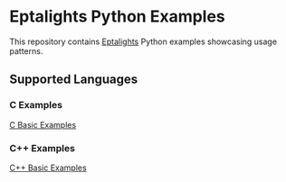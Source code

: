 # Eptalights Python Examples

This repository contains [Eptalights](http://eptalights.com) Python examples showcasing usage patterns.  

## Supported Languages

### C Examples

[C Basic Examples](ccc_01_basics/README.md)

### C++ Examples

[C++ Basic Examples](cpp_01_basics/README.md)
